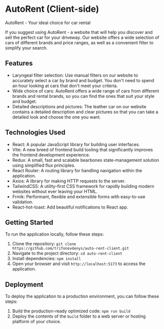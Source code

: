 # AutoRent (Client-side)

AutoRent - Your ideal choice for car rental

If you suggest using AutoRent - a website that will help you discover and sell the perfect car for your driveway. Our website offers a wide selection of cars of different brands and price ranges, as well as a convenient filter to simplify your search.

## Features

- Laryngeal filter selection: Use manual filters on our website to accurately select a car by brand and budget. You don't need to spend an hour looking at cars that don't meet your criteria.
- Wide choice of cars: AutoRent offers a wide range of cars from different brands and rental brands, so you can find the ones that suit your style and budget.
- Detailed descriptions and pictures: The leather car on our website contains a detailed description and clear pictures so that you can take a detailed look and choose the one you want.

## Technologies Used

- React: A popular JavaScript library for building user interfaces.
- Vite: A new breed of frontend build tooling that significantly improves the frontend development experience.
- Redux: A small, fast and scalable bearbones state-management solution using simplified flux principles.
- React Router: A routing library for handling navigation within the application.
- Axios: A library for making HTTP requests to the server.
- TailwindCSS: A utility-first CSS framework for rapidly building modern websites without ever leaving your HTML.
- Frmik: Performant, flexible and extensible forms with easy-to-use validation.
- React-hot-toast: Add beautiful notifications to React app.


## Getting Started

To run the application locally, follow these steps:

1. Clone the repository: `git clone https://github.com/trifonovdenys/auto-rent-client.git`
2. Navigate to the project directory: `cd auto-rent-client`
3. Install dependencies: `npm install`
4. Open your browser and visit `http://localhost:5173` to access the application.

## Deployment

To deploy the application to a production environment, you can follow these steps:

1. Build the production-ready optimized code: `npm run build`
2. Deploy the contents of the `build` folder to a web server or hosting platform of your choice.


